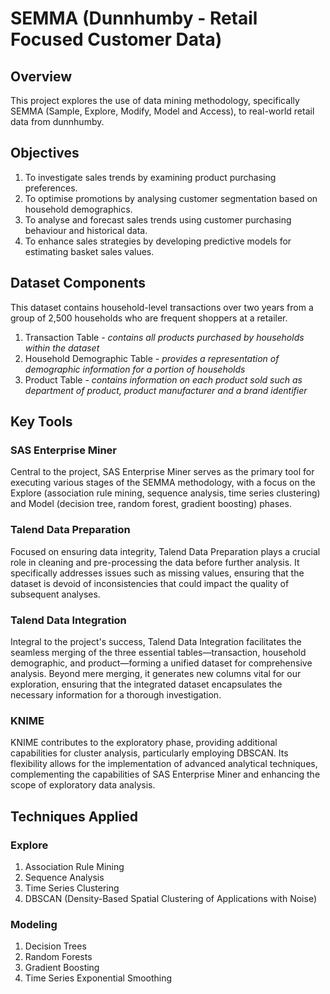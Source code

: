 # SEMMA (Dunnhumby - Retail Focused Customer Data)

## Overview

This project explores the use of data mining methodology, specifically SEMMA (Sample, Explore, Modify, Model and Access), to real-world retail data from dunnhumby.

## Objectives

1. To investigate sales trends by examining product purchasing preferences.
2. To optimise promotions by analysing customer segmentation based on household demographics.
3. To analyse and forecast sales trends using customer purchasing behaviour and historical data.
4. To enhance sales strategies by developing predictive models for estimating basket sales values.

## Dataset Components

This dataset contains household-level transactions over two years from a group of 2,500 households who are frequent shoppers at a retailer. 

1. Transaction Table - _contains all products purchased by households within the dataset_
2. Household Demographic Table - _provides a representation of demographic information for a portion of households_
3. Product Table - _contains information on each product sold such as department of product, product manufacturer and a brand identifier_
   
## Key Tools

### SAS Enterprise Miner

Central to the project, SAS Enterprise Miner serves as the primary tool for executing various stages of the SEMMA methodology, with a focus on the Explore (association rule mining, sequence analysis, time series clustering) and Model (decision tree, random forest, gradient boosting) phases.

### Talend Data Preparation

Focused on ensuring data integrity, Talend Data Preparation plays a crucial role in cleaning and pre-processing the data before further analysis. It specifically addresses issues such as missing values, ensuring that the dataset is devoid of inconsistencies that could impact the quality of subsequent analyses.

### Talend Data Integration

Integral to the project's success, Talend Data Integration facilitates the seamless merging of the three essential tables—transaction, household demographic, and product—forming a unified dataset for comprehensive analysis. Beyond mere merging, it generates new columns vital for our exploration, ensuring that the integrated dataset encapsulates the necessary information for a thorough investigation.

### KNIME

KNIME contributes to the exploratory phase, providing additional capabilities for cluster analysis, particularly employing DBSCAN. Its flexibility allows for the implementation of advanced analytical techniques, complementing the capabilities of SAS Enterprise Miner and enhancing the scope of exploratory data analysis.

## Techniques Applied

### Explore

1. Association Rule Mining
2. Sequence Analysis
3. Time Series Clustering
4. DBSCAN (Density-Based Spatial Clustering of Applications with Noise)

### Modeling

1. Decision Trees
2. Random Forests
3. Gradient Boosting
4. Time Series Exponential Smoothing

